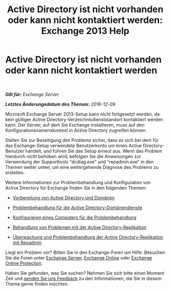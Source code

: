 ﻿---
title: 'Active Directory ist nicht vorhanden oder kann nicht kontaktiert werden: Exchange 2013 Help'
TOCTitle: Active Directory ist nicht vorhanden oder kann nicht kontaktiert werden
ms:assetid: 56adb6fe-ecb8-4a7f-b440-89aa401c28b7
ms:mtpsurl: https://technet.microsoft.com/de-de/library/ms.exch.setupreadiness.cannotaccessad(v=EXCHG.150)
ms:contentKeyID: 50475693
ms.date: 04/24/2018
mtps_version: v=EXCHG.150
ms.translationtype: HT
---

# Active Directory ist nicht vorhanden oder kann nicht kontaktiert werden

 

_**Gilt für:** Exchange Server_

_**Letztes Änderungsdatum des Themas:** 2016-12-09_

Microsoft Exchange Server 2013-Setup kann nicht fortgesetzt werden, da kein gültiger Active Directory-Verzeichnisdienststandort kontaktiert werden kann. Der Server, auf dem Sie Exchange installieren, muss auf den Konfigurationsnamenskontext in Active Directory zugreifen können.

Stellen Sie zur Beseitigung des Problems sicher, dass es sich bei dem für das Exchange-Setup verwendete Benutzerkonto um einen Active Directory-Benutzer handelt, und führen Sie das Setup erneut aus. Wenn das Problem hierdurch nicht behoben wird, befolgen Sie die Anweisungen zur Verwendung der Supporttools "dcdiag.exe" und "repadmin.exe" in den Themen weiter unten, um eine weitergehende Diagnose des Problems zu erstellen.

Weitere Informationen zur Problembehandlung und Konfiguration von Active Directory für Exchange finden Sie in den folgenden Themen:

  - [Vorbereitung von Active Directory und Domänen](prepare-active-directory-and-domains-exchange-2013-help.md)

  - [Problembehandlung für die Active Directory-Domänendienste](https://go.microsoft.com/fwlink/p/?linkid=272144)

  - [Konfigurieren eines Computers für die Problembehandlung](https://go.microsoft.com/fwlink/p/?linkid=272141)

  - [Behandlung von Problemen mit der Active Directory-Replikation](https://go.microsoft.com/fwlink/p/?linkid=272142)

  - [Überwachung und Problembehandlung der Active Directory-Replikation mit Repadmin](https://go.microsoft.com/fwlink/p/?linkid=272143)

Liegt ein Problem vor? Bitten Sie in den Exchange-Foren um Hilfe. Besuchen Sie die Foren unter [Exchange Server](https://go.microsoft.com/fwlink/p/?linkid=60612), [Exchange Online](https://go.microsoft.com/fwlink/p/?linkid=267542) oder [Exchange Online Protection](https://go.microsoft.com/fwlink/p/?linkid=285351).

Haben Sie gefunden, was Sie suchen? Nehmen Sie sich bitte einen Moment Zeit und [senden Sie uns Feedback](mailto:exsetuphelpfeedback@microsoft.com?subject=exchange%202013%20setup%20help%20feedbac) zu den Informationen, die Sie in diesem Thema gerne finden möchten.

